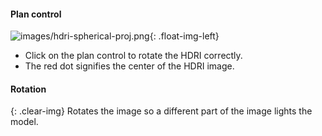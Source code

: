 
#### Plan control

![images/hdri-spherical-proj.png](images/hdri-spherical-proj.png){: .float-img-left}

* Click on the plan control to rotate the HDRI correctly.
* The red dot signifies the center of the HDRI image.

#### Rotation
{: .clear-img}
Rotates the image so a different part of the image lights the model.
